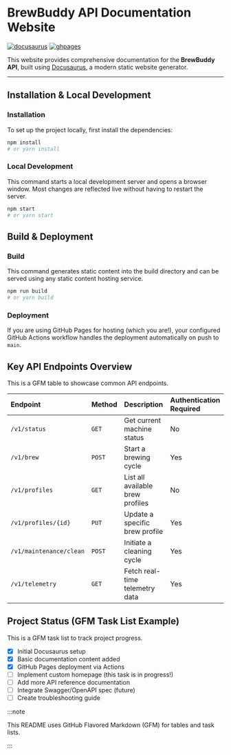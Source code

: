 # BrewBuddy API Documentation Website

[![docusaurus](https://img.shields.io/badge/Powered%20By-docusaurus-darkgreen?style=flat-square)](https://docusaurus.io) [![ghpages](https://img.shields.io/badge/Powered%20By-GitHub%20Pages-black?style=flat-square&logo=github&&logoColor=white)](https://pages.github.com)

This website provides comprehensive documentation for the **BrewBuddy API**, built using [Docusaurus](https://docusaurus.io/), a modern static website generator.

---

## Installation & Local Development

### Installation

To set up the project locally, first install the dependencies:

```bash
npm install
# or yarn install
```

### Local Development

This command starts a local development server and opens a browser window. Most changes are reflected live without having to restart the server.

```bash
npm start
# or yarn start
```

## Build & Deployment

### Build

This command generates static content into the build directory and can be served using any static content hosting service.

```bash
npm run build
# or yarn build
```

### Deployment

If you are using GitHub Pages for hosting (which you are!), your configured GitHub Actions workflow handles the deployment automatically on push to `main`.

## **Key API Endpoints Overview**

This is a GFM table to showcase common API endpoints.

| Endpoint                  | Method | Description                                     | Authentication Required |
| :------------------------ | :----- | :---------------------------------------------- | :---------------------- |
| `/v1/status`              | `GET`  | Get current machine status                      | No                      |
| `/v1/brew`                | `POST` | Start a brewing cycle                           | Yes                     |
| `/v1/profiles`            | `GET`  | List all available brew profiles                | No                      |
| `/v1/profiles/{id}`       | `PUT`  | Update a specific brew profile                  | Yes                     |
| `/v1/maintenance/clean`   | `POST` | Initiate a cleaning cycle                       | Yes                     |
| `/v1/telemetry`           | `GET`  | Fetch real-time telemetry data                  | Yes                     |

## **Project Status** (GFM Task List Example)

This is a GFM task list to track project progress.

- [x] Initial Docusaurus setup
- [x] Basic documentation content added
- [x] GitHub Pages deployment via Actions
- [ ] Implement custom homepage (this task is in progress!)
- [ ] Add more API reference documentation
- [ ] Integrate Swagger/OpenAPI spec (future)
- [ ] Create troubleshooting guide
  
:::note

This README uses GitHub Flavored Markdown (GFM) for tables and task lists.

:::
